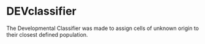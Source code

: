 # DEVclassifier
The Developmental Classifier was made to assign cells of unknown origin to their closest defined population.

